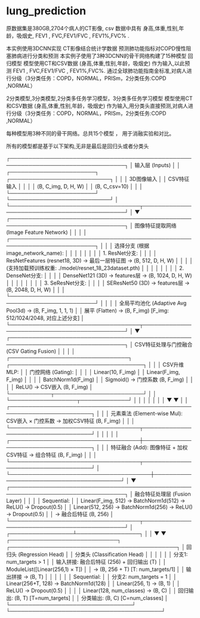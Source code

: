 # lung_prediction
原数据集是380GB,2704个病人的CT影像, csv 数据中具有 身高,体重,性别,年龄，吸烟史,  FEV1 , FVC,FEV1/FVC , FEV1%,FVC% . 

本实例使用3DCNN实现 CT影像结合统计学数据 预测肺功能指标对COPD慢性阻塞肺病进行分类和预测
本实例子使用了3种3DCNN的骨干网络构建了15种模型
回归模型
  模型使用CT和CSV数据 (身高,体重,性别,年龄，吸烟史) 作为输入,以此预测 FEV1 , FVC,FEV1/FVC , FEV1%,FVC%. 通过全球肺功能指南金标准,对病人进行分级（3分类任务：COPD，NORMAL，PRISm，2分类任务:COPD ,NORMAL） 

2分类模型,3分类模型,2分类多任务学习模型，3分类多任务学习模型
  模型使用CT和CSV数据 (身高,体重,性别,年龄，吸烟史) 作为输入,用分类头直接预测,对病人进行分级（3分类任务：COPD，NORMAL，PRISm，2分类任务:COPD ,NORMAL） 


每种模型用3种不同的骨干网络。总共15个模型 ，  用于消融实验和对比。

所有的模型都是基于以下架构,无非是最后是回归头或者分类头

┌─────────────────────────────────────────────────────────────────────────────────┐
│                                 输入层 (Inputs)                                  │
│  ┌───────────────────────┐                        ┌───────────────────────────┐  │
│  │   3D图像输入          │                        │   CSV特征输入             │  │
│  │ (B, C_img, D, H, W)   │                        │ (B, C_csv=10)             │  │
│  └───────────────────────┘                        └───────────────────────────┘  │
└───────────────────────────────────┬─────────────────────────────────────────────┘
                                    │
                                    ▼
┌─────────────────────────────────────────────────────────────────────────────────┐
│                          图像特征提取网络 (Image Feature Network)                │
│                                                                                 │
│  ┌─────────────────────────────────────────────────────────────────────────┐   │
│  │  选择分支 (根据 image_network_name):                                   │   │
│  │                                                                         │   │
│  │  1. ResNet分支:                                                        │   │
│  │     ResNetFeatures (resnet18, 3D) → 最后一层特征图 → (B, 512, D, H, W) │   │
│  │     (支持加载预训练权重: ./model/resnet_18_23dataset.pth)              │   │
│  │                                                                         │   │
│  │  2. DenseNet分支:                                                      │   │
│  │     DenseNet121 (3D) → features层 → (B, 1024, D, H, W)                  │   │
│  │                                                                         │   │
│  │  3. SeResNet分支:                                                      │   │
│  │     SEResNet50 (3D) → features层 → (B, 2048, D, H, W)                  │   │
│  └─────────────────────────────────────────────────────────────────────────┘   │
│                                                                                 │
│  全局平均池化 (Adaptive Avg Pool3d) → (B, F_img, 1, 1, 1)                     │
│  展平 (Flatten) → (B, F_img)  [F_img: 512/1024/2048, 对应上述分支]             │
└───────────────────────────────────┬─────────────────────────────────────────────┘
                                    │
                                    ▼
┌─────────────────────────────────────────────────────────────────────────────────┐
│                        CSV特征处理与门控融合 (CSV Gating Fusion)                 │
│                                                                                 │
│  ┌────────────────────────────────┐     ┌────────────────────────────────────┐ │
│  │ CSV升维MLP:                    │     │ 门控网络 (Gating):                 │ │
│  │ Linear(10, F_img)              │     │ Linear(F_img, F_img)              │ │
│  │ BatchNorm1d(F_img)             │     │ Sigmoid() → 门控系数 (B, F_img)    │ │
│  │ ReLU() → CSV嵌入 (B, F_img)    │     └───────────┬────────────────────────┘ │
│  └──────────────────┬─────────────┘                 │                          │
│                     │                               │                          │
│                     ▼                               ▼                          │
│  ┌────────────────────────────────────────────────────────────────────────┐    │
│  │ 元素乘法 (Element-wise Mul): CSV嵌入 × 门控系数 → 加权CSV特征 (B, F_img)    │    │
│  └───────────────────────────────────┬────────────────────────────────────┘    │
│                                      │                                           │
│  ┌───────────────────────────────────┼────────────────────────────────────┐    │
│  │ 特征融合 (Add): 图像特征 + 加权CSV特征 → 组合特征 (B, F_img)              │    │
│  └───────────────────────────────────┬────────────────────────────────────┘    │
└──────────────────────────────────────┼─────────────────────────────────────────┘
                                       │
                                       ▼
┌─────────────────────────────────────────────────────────────────────────────────┐
│                          融合特征处理层 (Fusion Layer)                           │
│                                                                                 │
│  Sequential:                                                                    │
│  Linear(F_img, 512) → BatchNorm1d(512) → ReLU() → Dropout(0.5)                  │
│  Linear(512, 256) → BatchNorm1d(256) → ReLU() → Dropout(0.5)                    │
│  → 融合后特征 (B, 256)                                                          │
└───────────────────────────────────┬─────────────────────────────────────────────┘
                                    │
                  ┌─────────────────┴─────────────────┐
                  │                                   │
                  ▼                                   ▼
┌─────────────────────────────┐     ┌─────────────────────────────────────────────┐
│       回归头 (Regression Head)    │     │       分类头 (Classification Head)        │
│                                  │     │                                           │
│  分支1: num_targets > 1          │     │  输入拼接: 融合后特征 (256) + 回归输出 (T) │
│  ModuleList([Linear(256,1) × T]) │     │  → (B, 256 + T) [T: num_targets/1]       │
│  输出拼接 → (B, T)               │     │                                           │
│                                  │     │  Sequential:                              │
│  分支2: num_targets = 1          │     │  Linear(256+T, 128) → BatchNorm1d(128)   │
│  Linear(256, 1) → (B, 1)         │     │  ReLU() → Dropout(0.5)                   │
│                                  │     │  Linear(128, num_classes) → (B, C)       │
│  回归输出: (B, T) [T=num_targets] │     │  分类输出: (B, C) [C=num_classes]        │
└─────────────────────────────────┘     └─────────────────────────────────────────┘
